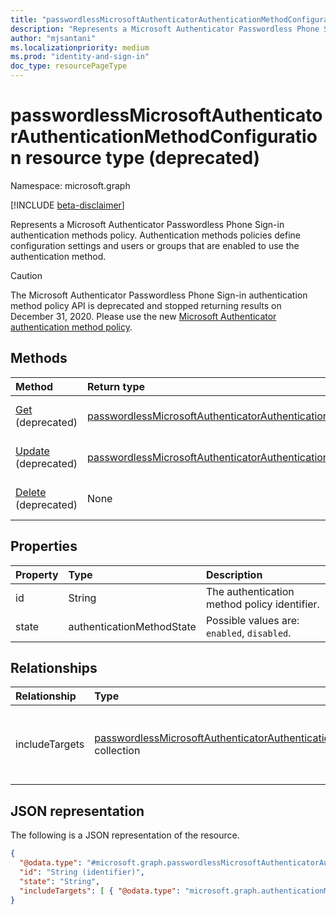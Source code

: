 ```yaml
---
title: "passwordlessMicrosoftAuthenticatorAuthenticationMethodConfiguration resource type"
description: "Represents a Microsoft Authenticator Passwordless Phone Sign-in authentication methods policy."
author: "mjsantani"
ms.localizationpriority: medium
ms.prod: "identity-and-sign-in"
doc_type: resourcePageType
---
```


# passwordlessMicrosoftAuthenticatorAuthenticationMethodConfiguration resource type (deprecated)

Namespace: microsoft.graph

[!INCLUDE [beta-disclaimer](../../includes/beta-disclaimer.md)]

Represents a Microsoft Authenticator Passwordless Phone Sign-in authentication methods policy. Authentication methods policies define configuration settings and users or groups that are enabled to use the authentication method.

> [!CAUTION]
> The Microsoft Authenticator Passwordless Phone Sign-in authentication method policy API is deprecated and stopped returning results on December 31, 2020. Please use the new [Microsoft Authenticator authentication method policy](../resources/microsoftAuthenticatorAuthenticationMethodConfiguration.md).


## Methods
|Method|Return type|Description|
|:---|:---|:---|
|[Get](../api/passwordlessmicrosoftauthenticatorauthenticationmethodconfiguration-get.md) (deprecated)|[passwordlessMicrosoftAuthenticatorAuthenticationMethodConfiguration](../resources/passwordlessmicrosoftauthenticatorauthenticationmethodconfiguration.md)|Read the properties and relationships of a passwordlessMicrosoftAuthenticatorAuthenticationMethodConfiguration object.|
|[Update](../api/passwordlessmicrosoftauthenticatorauthenticationmethodconfiguration-update.md) (deprecated) |[passwordlessMicrosoftAuthenticatorAuthenticationMethodConfiguration](../resources/passwordlessmicrosoftauthenticatorauthenticationmethodconfiguration.md)|Update the properties of a passwordlessMicrosoftAuthenticatorAuthenticationMethodConfiguration object.|
|[Delete](../api/passwordlessmicrosoftauthenticatorauthenticationmethodconfiguration-delete.md) (deprecated)|None|Reverts the passwordlessMicrosoftAuthenticatorAuthenticationMethodConfiguration object to its default configuration.|


## Properties
|Property|Type|Description|
|:---|:---|:---|
|id|String|The authentication method policy identifier.|
|state|authenticationMethodState|Possible values are: `enabled`, `disabled`.|

## Relationships
|Relationship|Type|Description|
|:---|:---|:---|
|includeTargets|[passwordlessMicrosoftAuthenticatorAuthenticationMethodTarget](../resources/passwordlessmicrosoftauthenticatorauthenticationmethodtarget.md) collection|A collection of groups that are enabled to use the authentication method.|

## JSON representation
The following is a JSON representation of the resource.
<!-- {
  "blockType": "resource",
  "keyProperty": "id",
  "@odata.type": "microsoft.graph.passwordlessMicrosoftAuthenticatorAuthenticationMethodConfiguration",
  "baseType": "microsoft.graph.authenticationMethodConfiguration",
  "openType": false
}
-->
``` json
{
  "@odata.type": "#microsoft.graph.passwordlessMicrosoftAuthenticatorAuthenticationMethodConfiguration",
  "id": "String (identifier)",
  "state": "String",
  "includeTargets": [ { "@odata.type": "microsoft.graph.authenticationMethodTarget" } ]
}
```
